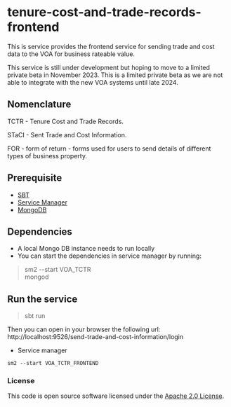 
# tenure-cost-and-trade-records-frontend

This is service provides the frontend service for sending trade and cost data to the VOA for business rateable value.

This service is still under development but hoping to move to a limited private beta in November 2023. This is a limited private beta as we are not able to integrate with the new VOA systems until late 2024.

## Nomenclature

TCTR - Tenure Cost and Trade Records.

STaCI - Sent Trade and Cost Information.

FOR - form of return - forms used for users to send details of different types of business property.

## Prerequisite

* [SBT](https://www.scala-sbt.org/download.html)
* [Service Manager](https://github.com/hmrc/service-manager)
* [MongoDB](https://docs.mongodb.com/manual/installation/)

## Dependencies

* A local Mongo DB instance needs to run locally
* You can start the dependencies in service manager by running:
>sm2 --start VOA_TCTR   
>mongod
## Run the service
>sbt run

Then you can open in your browser the following url:
http://localhost:9526/send-trade-and-cost-information/login

* Service manager

```
sm2 --start VOA_TCTR_FRONTEND
```

### License

This code is open source software licensed under the [Apache 2.0 License]("http://www.apache.org/licenses/LICENSE-2.0.html").